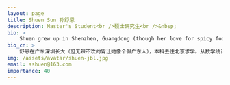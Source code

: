 ```yaml
---
layout: page
title: Shuen Sun 孙舒恩
description: Master's Student<br />硕士研究生<br />&nbsp;
bio: >
    Shuen grew up in Shenzhen, Guangdong (though her love for spicy food makes her feel more like a "fake" Guangdong native). After completing her undergraduate studies in Beijing, she transitioned from mathematics and statistics to data science. She’s eager to dive deeper into the interdisciplinary field of biomedical research and hopes to further explore the world of COmics in the future. Beyond her academic pursuits, she’s passionate about tennis and is determined to improve her skills. She also enjoys playing badminton, so don’t forget to invite her for a match! At home, she loves gaming and has a soft spot for cats and dogs. She has a younger sister named Fa Fa (a puppy). If you think she's a bit "E", you’d never guess that she’s actually an INFP.
bio_cn: >
    舒恩在广东深圳长大（但无辣不欢的胃让她像个假广东人），本科去往北京求学。从数学统计走向数据科学，她希望能继续走进生物医学深入交叉领域的研究，在COmics进行更多的学习与探索。平衡科研之余，她尤其热爱打网球，目标是努力涨球。她也很喜欢羽毛球，所以打球请别忘了喊上她～她还喜欢宅着打游戏，特别喜欢猫猫狗狗，家有妹宝發發（小狗）。如果你觉得她很e，那你一定猜不到她是个infp....
img: /assets/avatar/shuen-jbl.jpg
email: sshuen@163.com
importance: 40
---
```


